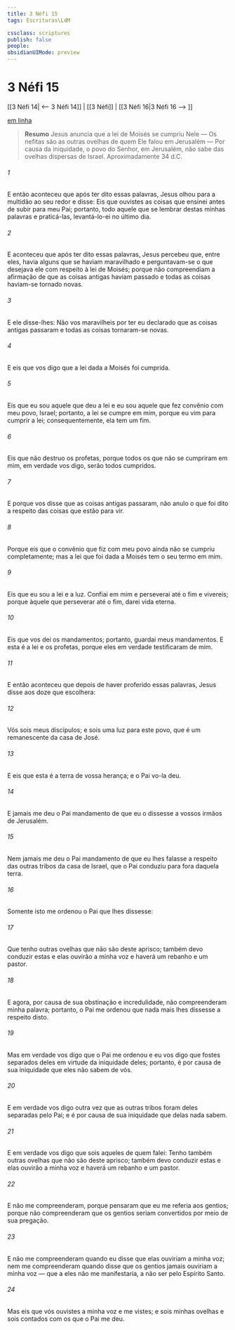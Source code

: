 ```yaml
---
title: 3 Néfi 15
tags: Escrituras\LdM

cssclass: scriptures
publish: false
people:
obsidianUIMode: preview
---
```


# 3 Néfi 15
[[3 Néfi 14| <-- 3 Néfi 14]] | [[3 Néfi]] | [[3 Néfi 16|3 Néfi 16 --> ]]

[em linha](https://churchofjesuschrist.org/study/scriptures/bofm/3-ne/15?lang=por)

> __Resumo__
Jesus anuncia que a lei de Moisés se cumpriu Nele — Os nefitas são as outras ovelhas de quem Ele falou em Jerusalém — Por causa da iniquidade, o povo do Senhor, em Jerusalém, não sabe das ovelhas dispersas de Israel. Aproximadamente 34 d.C.

###### 1 
E então aconteceu que após ter dito essas palavras, Jesus olhou para a multidão ao seu redor e disse: Eis que ouvistes as coisas que ensinei antes de subir para meu Pai; portanto, todo aquele que se lembrar destas minhas palavras e praticá-las, levantá-lo-ei no último dia.

###### 2 
E aconteceu que após ter dito essas palavras, Jesus percebeu que, entre eles, havia alguns que se haviam maravilhado e perguntavam-se o que desejava ele com respeito à lei de Moisés; porque não compreendiam a afirmação de que as coisas antigas haviam passado e todas as coisas haviam-se tornado novas.

###### 3 
E ele disse-lhes: Não vos maravilheis por ter eu declarado que as coisas antigas passaram e todas as coisas tornaram-se novas.

###### 4 
E eis que vos digo que a lei dada a Moisés foi cumprida.

###### 5 
Eis que eu sou aquele que deu a lei e eu sou aquele que fez convênio com meu povo, Israel; portanto, a lei se cumpre em mim, porque eu vim para cumprir a lei; consequentemente, ela tem um fim.

###### 6 
Eis que não destruo os profetas, porque todos os que não se cumpriram em mim, em verdade vos digo, serão todos cumpridos.

###### 7 
E porque vos disse que as coisas antigas passaram, não anulo o que foi dito a respeito das coisas que estão para vir.

###### 8 
Porque eis que o convênio que fiz com meu povo ainda não se cumpriu completamente; mas a lei que foi dada a Moisés tem o seu termo em mim.

###### 9 
Eis que eu sou a lei e a luz. Confiai em mim e perseverai até o fim e vivereis; porque àquele que perseverar até o fim, darei vida eterna.

###### 10 
Eis que vos dei os mandamentos; portanto, guardai meus mandamentos. E esta é a lei e os profetas, porque eles em verdade testificaram de mim.

###### 11 
E então aconteceu que depois de haver proferido essas palavras, Jesus disse aos doze que escolhera:

###### 12 
Vós sois meus discípulos; e sois uma luz para este povo, que é um remanescente da casa de José.

###### 13 
E eis que esta é a terra de vossa herança; e o Pai vo-la deu.

###### 14 
E jamais me deu o Pai mandamento de que eu o dissesse a vossos irmãos de Jerusalém.

###### 15 
Nem jamais me deu o Pai mandamento de que eu lhes falasse a respeito das outras tribos da casa de Israel, que o Pai conduziu para fora daquela terra.

###### 16 
Somente isto me ordenou o Pai que lhes dissesse:

###### 17 
Que tenho outras ovelhas que não são deste aprisco; também devo conduzir estas e elas ouvirão a minha voz e haverá um rebanho e um pastor.

###### 18 
E agora, por causa de sua obstinação e incredulidade, não compreenderam minha palavra; portanto, o Pai me ordenou que nada mais lhes dissesse a respeito disto.

###### 19 
Mas em verdade vos digo que o Pai me ordenou e eu vos digo que fostes separados deles em virtude da iniquidade deles; portanto, é por causa de sua iniquidade que eles não sabem de vós.

###### 20 
E em verdade vos digo outra vez que as outras tribos foram deles separadas pelo Pai; e é por causa de sua iniquidade que delas nada sabem.

###### 21 
E em verdade vos digo que sois aqueles de quem falei: Tenho também outras ovelhas que não são deste aprisco; também devo conduzir estas e elas ouvirão a minha voz e haverá um rebanho e um pastor.

###### 22 
E não me compreenderam, porque pensaram que eu me referia aos gentios; porque não compreenderam que os gentios seriam convertidos por meio de sua pregação.

###### 23 
E não me compreenderam quando eu disse que elas ouviriam a minha voz; nem me compreenderam quando disse que os gentios jamais ouviriam a minha voz — que a eles não me manifestaria, a não ser pelo Espírito Santo.

###### 24 
Mas eis que vós ouvistes a minha voz e me vistes; e sois minhas ovelhas e sois contados com os que o Pai me deu.

